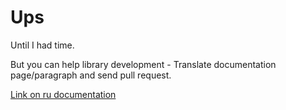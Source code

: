 # Ups
Until I had time.

But you can help library development - Translate documentation page/paragraph and send pull request.

[Link on ru documentation](../../ru/ui/storyboard.md)
